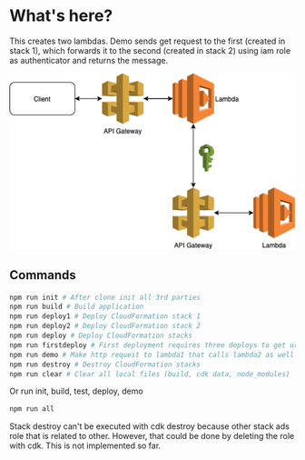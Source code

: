 # What's here?

This creates two lambdas. Demo sends get request to the first (created in stack 1), which forwards it to the second (created in stack 2) using iam role as authenticator and returns the message.

![plot](../sketches/iam-lambda.png)

## Commands

```bash
npm run init # After clone init all 3rd parties
npm run build # Build application
npm run deploy1 # Deploy CloudFormation stack 1
npm run deploy2 # Deploy CloudFormation stack 2
npm run deploy # Deploy CloudFormation stacks
npm run firstdeploy # First deployment requires three deploys to get urls right
npm run demo # Make http request to lambda1 that calls lambda2 as well as directly to lambda2. The second request will fail because missing auth.
npm run destroy # Destroy CloudFormation stacks
npm run clear # Clear all local files (build, cdk data, node_modules)
```

Or run init, build, test, deploy, demo

```bash
npm run all
```

Stack destroy can't be executed with cdk destroy because other stack ads role that is related to other. However, that could be done by deleting the role with cdk. This is not implemented so far.
